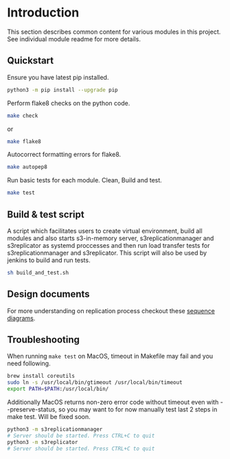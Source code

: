 # Introduction

This section describes common content for various modules in this project. See individual module readme for more details.

## Quickstart

Ensure you have latest pip installed.

```sh
python3 -m pip install --upgrade pip
```

Perform flake8 checks on the python code.
```sh
make check
```
or 
```sh
make flake8
```

Autocorrect formatting errors for flake8.
```sh
make autopep8
```

Run basic tests for each module. Clean, Build and test.
```sh
make test
```

## Build & test script
A script which facilitates users to create virtual environment, build all modules and also starts s3-in-memory server, s3replicationmanager and s3replicator as systemd proccesses and then run load transfer tests for s3replicationmanager and s3replicator. This script will also be used by jenkins to build and run tests.
```sh
sh build_and_test.sh
```

## Design documents
For more understanding on replication process checkout these [sequence diagrams](doc/README.md).

## Troubleshooting
When running `make test` on MacOS, timeout in Makefile may fail and you need following.

```sh
brew install coreutils
sudo ln -s /usr/local/bin/gtimeout /usr/local/bin/timeout
export PATH=$PATH:/usr/local/bin/
```

Additionally MacOS returns non-zero error code without timeout even with --preserve-status, so you may want to for now manually test last 2 steps in make test. Will be fixed soon.
```sh
python3 -m s3replicationmanager
# Server should be started. Press CTRL+C to quit
python3 -m s3replicator
# Server should be started. Press CTRL+C to quit
```
